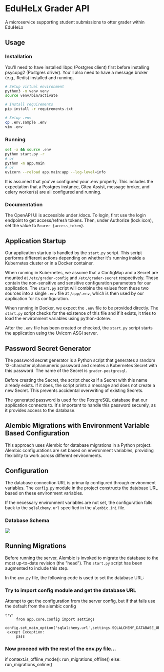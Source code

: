 # EduHeLx Grader API
A microservice supporting student submissions to otter grader within EduHeLx



## Usage

### Installation
You'll need to have installed libpq (Postgres client) first before installing psycopg2 (Postgres driver).
You'll also need to have a message broker (e.g., Redis) installed and running.
```bash
# Setup virtual environment
python3 -m venv venv
source venv/bin/activate

# Install requirements
pip install -r requirements.txt

# Setup .env
cp .env.sample .env
vim .env
```

### Running
```bash
set -a && source .env
python start.py -r
# or
python -m app.main
# or
uvicorn --reload app.main:app --log-level=info
```

It is assumed that you've configured your .env properly. This includes the expectation that a Postgres
instance, Gitea Assist, message broker, and celery worker(s) are all configured and running.

### Documentation
The OpenAPI UI is accessible under /docs. To login, first use the login endpoint to get access/refresh tokens.
Then, under Authorize (lock icon), set the value to `Bearer {access_token}`.

## Application Startup

Our application startup is handled by the `start.py` script. This script performs
different actions depending on whether it's running inside a Kubernetes cluster
or in a Docker container.

When running in Kubernetes, we assume that a ConfigMap and a Secret are mounted
at `/etc/grader-config` and `/etc/grader-secret` respectively. These contain the
non-sensitive and sensitive configuration parameters for our application.
The `start.py` script will combine the values from these two sources into a
single `.env` file at `/app/.env`, which is then used by our application for its
configuration.

When running in Docker, we expect the `.env` file to be provided directly.
The `start.py` script checks for the existence of this file and if it 
exists, it tries to load the environment variables using python-dotenv.

After the `.env` file has been created or checked, the `start.py` script starts
the application using the Uvicorn ASGI server.

## Password Secret Generator

The password secret generator is a Python script that generates a random
12-character alphanumeric password and creates a Kubernetes Secret with this
password. The name of the Secret is `grader-postgresql`.

Before creating the Secret, the script checks if a Secret with this name already
exists. If it does, the script prints a message and does not create a new Secret.
This prevents accidental overwriting of existing Secrets.

The generated password is used for the PostgreSQL database that our application
connects to. It's important to handle this password securely, as it provides
access to the database.

## Alembic Migrations with Environment Variable Based Configuration

This approach uses Alembic for database migrations in a Python project. Alembic
configurations are set based on environment variables, providing flexibility to
work across different environments.

## Configuration

The database connection URL is primarily configured through environment
variables. The `config.py` module in the project constructs the database URL
based on these environment variables.

If the necessary environment variables are not set, the configuration falls back
to the `sqlalchemy.url` specified in the `alembic.ini` file.

### Database Schema

<img src="/resources/DatabaseDesign.png" >

## Running Migrations

Before running the server, Alembic is invoked to migrate the database to the
most up-to-date revision (the "head"). The `start.py` script has been augmented
to include this step.

In the `env.py` file, the following code is used to set the database URL:

### Try to import config module and get the database URL

Attempt to get the configuration from the server config, but if that fails
use the default from the alembic config

    try:
         from app.core.config import settings
         config.set_main_option('sqlalchemy.url',settings.SQLALCHEMY_DATABASE_URI)
     except Exception:
         pass

### Now proceed with the rest of the env.py file...

if context.is_offline_mode():
    run_migrations_offline()
else:
    run_migrations_online()
